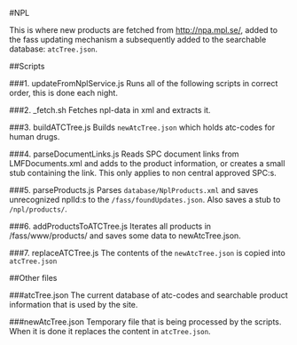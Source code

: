 #NPL

This is where new products are fetched from http://npa.mpl.se/, added to the fass updating mechanism a subsequently added to the searchable database: `atcTree.json`.

##Scripts

###1. updateFromNplService.js
Runs all of the following scripts in correct order, this is done each night.

###2. _fetch.sh
Fetches npl-data in xml and extracts it.

###3. buildATCTree.js
Builds `newAtcTree.json` which holds atc-codes for human drugs.

###4. parseDocumentLinks.js
Reads SPC document links from LMFDocuments.xml and adds to the product information, or creates a small stub containing the link. This only applies to non central approved SPC:s.

###5. parseProducts.js
Parses `database/NplProducts.xml` and saves unrecognized nplId:s to the `/fass/foundUpdates.json`. Also saves a stub to `/npl/products/`.

###6. addProductsToATCTree.js
Iterates all products in /fass/www/products/ and saves some data to newAtcTree.json.

###7. replaceATCTree.js
The contents of the `newAtcTree.json` is copied into `atcTree.json`

##Other files

###atcTree.json
The current database of atc-codes and searchable product information that is used by the site.

###newAtcTree.json
Temporary file that is being processed by the scripts. When it is done it replaces the content in `atcTree.json`.

